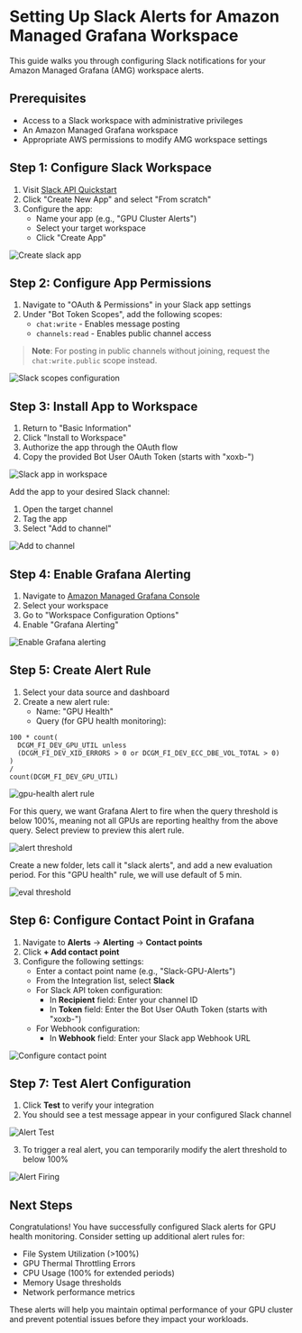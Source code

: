 # Setting Up Slack Alerts for Amazon Managed Grafana Workspace

This guide walks you through configuring Slack notifications for your Amazon Managed Grafana (AMG) workspace alerts.

## Prerequisites
- Access to a Slack workspace with administrative privileges
- An Amazon Managed Grafana workspace
- Appropriate AWS permissions to modify AMG workspace settings

## Step 1: Configure Slack Workspace

1. Visit [Slack API Quickstart](https://api.slack.com/quickstart)
2. Click "Create New App" and select "From scratch"
3. Configure the app:
   - Name your app (e.g., "GPU Cluster Alerts")
   - Select your target workspace
   - Click "Create App"

![Create slack app](assets/create-slack-app.png)

## Step 2: Configure App Permissions

1. Navigate to "OAuth & Permissions" in your Slack app settings
2. Under "Bot Token Scopes", add the following scopes:
   - `chat:write` - Enables message posting
   - `channels:read` - Enables public channel access
   
> **Note**: For posting in public channels without joining, request the `chat:write.public` scope instead.

![Slack scopes configuration](assets/slack-scopes.png)

## Step 3: Install App to Workspace

1. Return to "Basic Information"
2. Click "Install to Workspace"
3. Authorize the app through the OAuth flow
4. Copy the provided Bot User OAuth Token (starts with "xoxb-")

![Slack app in workspace](assets/slack-app-workspace.png)

Add the app to your desired Slack channel:
1. Open the target channel
2. Tag the app
3. Select "Add to channel"

![Add to channel](assets/add-to-channel.png)

## Step 4: Enable Grafana Alerting

1. Navigate to [Amazon Managed Grafana Console](console.aws.amazon.com/grafana/home)
2. Select your workspace
3. Go to "Workspace Configuration Options"
4. Enable "Grafana Alerting"

![Enable Grafana alerting](assets/enable_grafana_alerting.png)

## Step 5: Create Alert Rule

1. Select your data source and dashboard
2. Create a new alert rule:
   - Name: "GPU Health"
   - Query (for GPU health monitoring):
```promql
100 * count(
  DCGM_FI_DEV_GPU_UTIL unless 
  (DCGM_FI_DEV_XID_ERRORS > 0 or DCGM_FI_DEV_ECC_DBE_VOL_TOTAL > 0)
)
/
count(DCGM_FI_DEV_GPU_UTIL)
```

![gpu-health alert rule](assets/gpu-health-alert.png)


For this query, we want Grafana Alert to fire when the query threshold is below 100%, meaning not all GPUs are reporting healthy from the above query. Select preview to preview this alert rule.

![alert threshold](assets/alert-threshold.png)

Create a new folder, lets call it "slack alerts", and add a new evaluation period. For this "GPU health" rule, we will use default of 5 min. 

![eval threshold](assets/eval-threshold.png)

## Step 6: Configure Contact Point in Grafana

1. Navigate to **Alerts** -> **Alerting** -> **Contact points**
2. Click **+ Add contact point**
3. Configure the following settings:
   - Enter a contact point name (e.g., "Slack-GPU-Alerts")
   - From the Integration list, select **Slack**
   - For Slack API token configuration:
     - In **Recipient** field: Enter your channel ID
     - In **Token** field: Enter the Bot User OAuth Token (starts with "xoxb-")
   - For Webhook configuration:
     - In **Webhook** field: Enter your Slack app Webhook URL

![Configure contact point](assets/configure-contact-point.png)

## Step 7: Test Alert Configuration

1. Click **Test** to verify your integration
2. You should see a test message appear in your configured Slack channel

![Alert Test](assets/alert-test.png)

3. To trigger a real alert, you can temporarily modify the alert threshold to below 100%

![Alert Firing](assets/alert-firing.png)

## Next Steps

Congratulations! You have successfully configured Slack alerts for GPU health monitoring. Consider setting up additional alert rules for:

- File System Utilization (>100%)
- GPU Thermal Throttling Errors
- CPU Usage (100% for extended periods)
- Memory Usage thresholds
- Network performance metrics

These alerts will help you maintain optimal performance of your GPU cluster and prevent potential issues before they impact your workloads.
